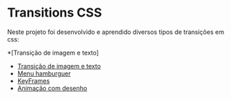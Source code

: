# Transitions CSS

Neste projeto foi desenvolvido e aprendido diversos tipos de transições em css:
 
 *[Transição de imagem e texto]

* [Transição de imagem e texto](https://github.com/mojisilva/transitions-css/tree/main/transition-1)
* [Menu hamburguer](https://github.com/mojisilva/transitions-css/tree/main/transition-2)
* [KeyFrames](https://github.com/mojisilva/transitions-css/tree/main/transition-3)
* [Animação com desenho](https://github.com/mojisilva/transitions-css/tree/main/transition-4)

